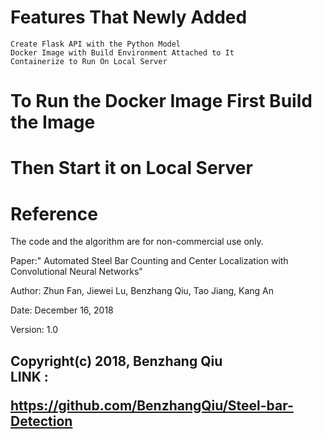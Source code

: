 # Features That Newly Added 

    Create Flask API with the Python Model 
    Docker Image with Build Environment Attached to It 
    Containerize to Run On Local Server 
    

# To Run the Docker Image  First Build the Image 


# Then Start it on Local Server 


# Reference

The code and the algorithm are for non-commercial use only.

Paper:" Automated Steel Bar Counting and Center Localization with Convolutional Neural Networks"

Author: Zhun Fan, Jiewei Lu, Benzhang Qiu, Tao Jiang, Kang An

Date: December 16, 2018

Version: 1.0

Copyright(c) 2018, Benzhang Qiu <br>
LINK : <p> https://github.com/BenzhangQiu/Steel-bar-Detection </p> 
----------------------------------------------------------
